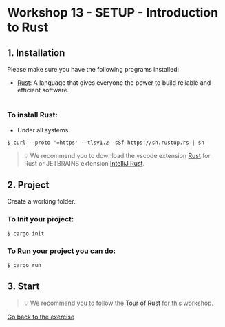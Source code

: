 # Workshop 13 - SETUP - Introduction to Rust

## 1. Installation

Please make sure you have the following programs installed:
 - [Rust](https://www.rust-lang.org/fr/): A language that gives everyone the power to build reliable and efficient software.

#

### To install Rust:
 - Under all systems: 
```shell
$ curl --proto '=https' --tlsv1.2 -sSf https://sh.rustup.rs | sh
```
> :bulb: We recommend you to download the vscode extension [Rust](https://marketplace.visualstudio.com/items?itemName=rust-lang.rust) for Rust or JETBRAINS extension [IntelliJ Rust](https://www.jetbrains.com/fr-fr/rust/).

## 2. Project

Create a working folder.

### To Init your project:

```shell
$ cargo init
```

### To Run your project you can do:

```shell
$ cargo run
```

## 3. Start

> :bulb: We recommend you to follow the [Tour of Rust](https://tourofrust.com/00_en.html) for this workshop.

[Go back to the exercise](./README.md)